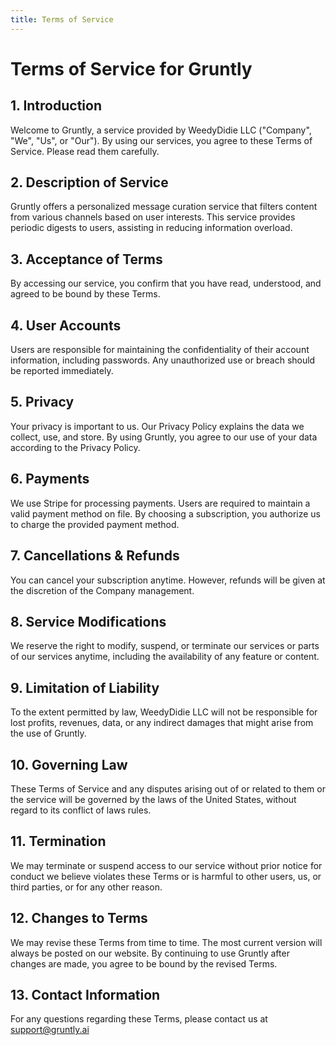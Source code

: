 ```yaml
---
title: Terms of Service
---
```


# Terms of Service for Gruntly

## 1. Introduction

Welcome to Gruntly, a service provided by WeedyDidie LLC ("Company", "We", "Us", or "Our"). By using our services, you agree to these Terms of Service. Please read them carefully.

## 2. Description of Service

Gruntly offers a personalized message curation service that filters content from various channels based on user interests. This service provides periodic digests to users, assisting in reducing information overload.

## 3. Acceptance of Terms

By accessing our service, you confirm that you have read, understood, and agreed to be bound by these Terms.

## 4. User Accounts

Users are responsible for maintaining the confidentiality of their account information, including passwords. Any unauthorized use or breach should be reported immediately.

## 5. Privacy

Your privacy is important to us. Our Privacy Policy explains the data we collect, use, and store. By using Gruntly, you agree to our use of your data according to the Privacy Policy.

## 6. Payments

We use Stripe for processing payments. Users are required to maintain a valid payment method on file. By choosing a subscription, you authorize us to charge the provided payment method.

## 7. Cancellations & Refunds

You can cancel your subscription anytime. However, refunds will be given at the discretion of the Company management.

## 8. Service Modifications

We reserve the right to modify, suspend, or terminate our services or parts of our services anytime, including the availability of any feature or content.

## 9. Limitation of Liability

To the extent permitted by law, WeedyDidie LLC will not be responsible for lost profits, revenues, data, or any indirect damages that might arise from the use of Gruntly.

## 10. Governing Law

These Terms of Service and any disputes arising out of or related to them or the service will be governed by the laws of the United States, without regard to its conflict of laws rules.

## 11. Termination

We may terminate or suspend access to our service without prior notice for conduct we believe violates these Terms or is harmful to other users, us, or third parties, or for any other reason.

## 12. Changes to Terms

We may revise these Terms from time to time. The most current version will always be posted on our website. By continuing to use Gruntly after changes are made, you agree to be bound by the revised Terms.

## 13. Contact Information

For any questions regarding these Terms, please contact us at support@gruntly.ai
